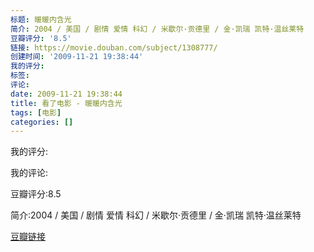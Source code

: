 ```yaml
---
标题: 暖暖内含光
简介: 2004 / 美国 / 剧情 爱情 科幻 / 米歇尔·贡德里 / 金·凯瑞 凯特·温丝莱特
豆瓣评分: '8.5'
链接: https://movie.douban.com/subject/1308777/
创建时间: '2009-11-21 19:38:44'
我的评分:
标签:
评论:
date: 2009-11-21 19:38:44
title: 看了电影 - 暖暖内含光
tags: [电影]
categories: []
---
```


我的评分:

我的评论:

豆瓣评分:8.5

简介:2004 / 美国 / 剧情 爱情 科幻 / 米歇尔·贡德里 / 金·凯瑞 凯特·温丝莱特

[豆瓣链接](https://movie.douban.com/subject/1308777/)

